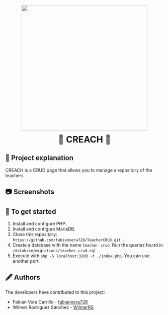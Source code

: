 <div align="center">
    <img width="400" height="" src='https://svgshare.com/i/YLn.svg' title='' />
</div>

<h1 style="margin-top:10px;" align="center"> 🚀
  <strong> CREACH </strong> 🔭
</h1>

## 🐧 Project explanation

CREACH is a CRUD page that allows you to manage a repository of the teachers.

## 📷 Screenshots

## 👾 To get started

1. Install and configure PHP.
2. Install and configure MariaDB.
3. Clone this repository: `https://github.com/fabianvera728/TeacherCRUD.git `.
4. Create a database with the name `teacher crud`. Run the queries found in `/database/migrations/teacher_crud.sql` 
5. Execute with `php -S localhost:3200 -t ./index.php`. You can use another port.

## 🖋️ Authors

The developers have contributed to this project:

* Fabian Vera Carrillo - <a href="https://github.com/fabianvera728"> fabianvera728 </a>
* Wilmer Rodríguez Sánchez - <a href="https://github.com/WilmerRS"> WilmerRS </a>
